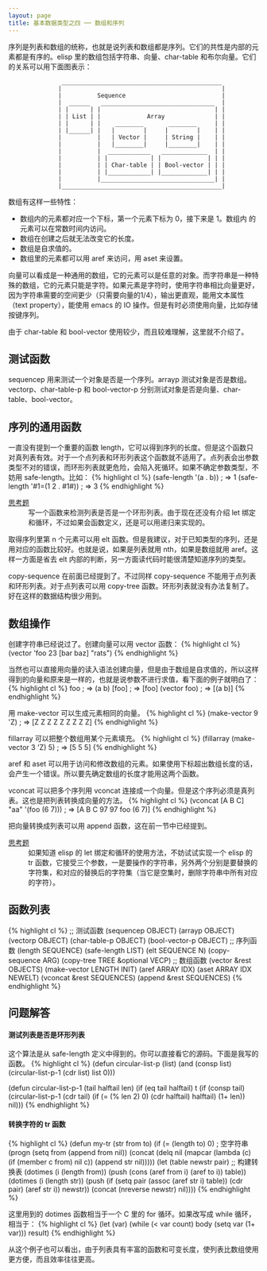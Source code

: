 ```yaml
---
layout: page
title: 基本数据类型之四 ── 数组和序列
---
```


序列是列表和数组的统称，也就是说列表和数组都是序列。它们的共性是内部的元素都是有序的。elisp 里的数组包括字符串、向量、char-table 和布尔向量。它们的关系可以用下面图表示：

```
               _____________________________________________
              |                                             |
              |          Sequence                           |
              |  ______   ________________________________  |
              | |      | |                                | |
              | | List | |             Array              | |
              | |      | |    ________       ________     | |
              | |______| |   |        |     |        |    | |
              |          |   | Vector |     | String |    | |
              |          |   |________|     |________|    | |
              |          |  ____________   _____________  | |
              |          | |            | |             | | |
              |          | | Char-table | | Bool-vector | | |
              |          | |____________| |_____________| | |
              |          |________________________________| |
              |_____________________________________________|

```
数组有这样一些特性：

 - 数组内的元素都对应一个下标，第一个元素下标为 0，接下来是 1。数组内
 的元素可以在常数时间内访问。
 - 数组在创建之后就无法改变它的长度。
 - 数组是自求值的。
 - 数组里的元素都可以用 aref 来访问，用 aset 来设置。

向量可以看成是一种通用的数组，它的元素可以是任意的对象。而字符串是一种特殊的数组，它的元素只能是字符。如果元素是字符时，使用字符串相比向量更好，因为字符串需要的空间更少（只需要向量的1/4），输出更直观，能用文本属性（text property），能使用 emacs 的 IO 操作。但是有时必须使用向量，比如存储按键序列。

由于 char-table 和 bool-vector 使用较少，而且较难理解，这里就不介绍了。

## 测试函数 ##

sequencep 用来测试一个对象是否是一个序列。arrayp 测试对象是否是数组。vectorp、char-table-p 和 bool-vector-p 分别测试对象是否是向量、char-table、bool-vector。

## 序列的通用函数 ##

一直没有提到一个重要的函数 length，它可以得到序列的长度。但是这个函数只对真列表有效。对于一个点列表和环形列表这个函数就不适用了。点列表会出参数类型不对的错误，而环形列表就更危险，会陷入死循环。如果不确定参数类型，不妨用 safe-length。比如：
{% highlight cl %}
(safe-length '(a . b))                  ; => 1
(safe-length '#1=(1 2 . #1#))           ; => 3
{% endhighlight %}

<dl>
<dt><a href="#answer-cirlistp">思考题</a></dt>
<dd>
  写一个函数来检测列表是否是一个环形列表。由于现在还没有介绍 let 绑定和循环，不过如果会函数定义，还是可以用递归来实现的。
</dd>
</dl>

取得序列里第 n 个元素可以用 elt 函数。但是我建议，对于已知类型的序列，还是用对应的函数比较好。也就是说，如果是列表就用 nth，如果是数组就用 aref。这样一方面是省去 elt 内部的判断，另一方面读代码时能很清楚知道序列的类型。

copy-sequence 在前面已经提到了。不过同样 copy-sequence 不能用于点列表和环形列表。对于点列表可以用 copy-tree 函数。环形列表就没有办法复制了。
好在这样的数据结构很少用到。

## 数组操作 ##

创建字符串已经说过了。创建向量可以用 vector 函数：
{% highlight cl %}
(vector 'foo 23 [bar baz] "rats")
{% endhighlight %}

当然也可以直接用向量的读入语法创建向量，但是由于数组是自求值的，所以这样得到的向量和原来是一样的，也就是说参数不进行求值，看下面的例子就明白了：
{% highlight cl %}
foo                                     ; => (a b)
[foo]                                   ; => [foo]
(vector foo)                            ; => [(a b)]
{% endhighlight %}

用 make-vector 可以生成元素相同的向量。
{% highlight cl %}
(make-vector 9 'Z)                      ; => [Z Z Z Z Z Z Z Z Z]
{% endhighlight %}

fillarray 可以把整个数组用某个元素填充。
{% highlight cl %}
(fillarray (make-vector 3 'Z) 5)        ; => [5 5 5]
{% endhighlight %}

aref 和 aset 可以用于访问和修改数组的元素。如果使用下标超出数组长度的话，会产生一个错误。所以要先确定数组的长度才能用这两个函数。

vconcat 可以把多个序列用 vconcat 连接成一个向量。但是这个序列必须是真列表。这也是把列表转换成向量的方法。
{% highlight cl %}
(vconcat [A B C] "aa" '(foo (6 7)))     ; => [A B C 97 97 foo (6 7)]
{% endhighlight %}

把向量转换成列表可以用 append 函数，这在前一节中已经提到。

<dl>
<dt><a href="#answer-tr">思考题</a></dt>
<dd>
  如果知道 elisp 的 let 绑定和循环的使用方法，不妨试试实现一个 elisp 的 tr 函数，它接受三个参数，一是要操作的字符串，另外两个分别是要替换的字符集，和对应的替换后的字符集（当它是空集时，删除字符串中所有对应的字符）。
  </dd>
</dl>

## 函数列表 ##
{% highlight cl %}
;; 测试函数
(sequencep OBJECT)
(arrayp OBJECT)
(vectorp OBJECT)
(char-table-p OBJECT)
(bool-vector-p OBJECT)
;; 序列函数
(length SEQUENCE)
(safe-length LIST)
(elt SEQUENCE N)
(copy-sequence ARG)
(copy-tree TREE &optional VECP)
;; 数组函数
(vector &rest OBJECTS)
(make-vector LENGTH INIT)
(aref ARRAY IDX)
(aset ARRAY IDX NEWELT)
(vconcat &rest SEQUENCES)
(append &rest SEQUENCES)
{% endhighlight %}

## 问题解答 ##

<a name="answer-cirlistp"></a>
#### 测试列表是否是环形列表 ####
这个算法是从 safe-length 定义中得到的。你可以直接看它的源码。下面是我写的函数。
{% highlight cl %}
(defun circular-list-p (list)
  (and (consp list)
       (circular-list-p-1 (cdr list) list 0)))

(defun circular-list-p-1 (tail halftail len)
  (if (eq tail halftail)
      t
    (if (consp tail)
        (circular-list-p-1 (cdr tail)
                           (if (= (% len 2) 0)
                               (cdr halftail)
                             halftail)
                           (1+ len))
      nil)))
{% endhighlight %}

<a name="answer-tr"></a>
#### 转换字符的 tr 函数 ####
{% highlight cl %}
(defun my-tr (str from to)
  (if (= (length to) 0)                 ; 空字符串
      (progn
        (setq from (append from nil))
        (concat
         (delq nil
               (mapcar (lambda (c)
                         (if (member c from)
                             nil c))
                       (append str nil)))))
    (let (table newstr pair)
      ;; 构建转换表
      (dotimes (i (length from))
        (push (cons (aref from i) (aref to i)) table))
      (dotimes (i (length str))
        (push
         (if (setq pair (assoc (aref str i) table))
             (cdr pair)
           (aref str i))
         newstr))
      (concat (nreverse newstr) nil))))
{% endhighlight %}

这里用到的 dotimes 函数相当于一个 C 里的 for 循环。如果改写成 while 循环，相当于：
{% highlight cl %}
(let (var)
  (while (< var count)
    body
    (setq var (1+ var)))
  result)
{% endhighlight %}

从这个例子也可以看出，由于列表具有丰富的函数和可变长度，使列表比数组使用更方便，而且效率往往更高。


